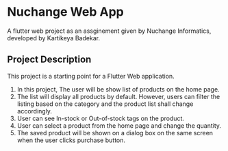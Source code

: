 # Nuchange Web App 

A flutter web project as an assginement given by Nuchange Informatics, developed by Kartikeya Badekar. 


## Project Description

This project is a starting point for a Flutter Web application.
1. In this project, The user will be show list of products on the home page. 
2. The list will display all products by default. However, users can filter the listing based on the category and the product list shall change accordingly.
3. User can see In-stock or Out-of-stock tags on the product.
4. User can select a product from the home page and change the quantity. 
5. The saved product will be shown on a dialog box on the same screen when the user clicks purchase button. 
